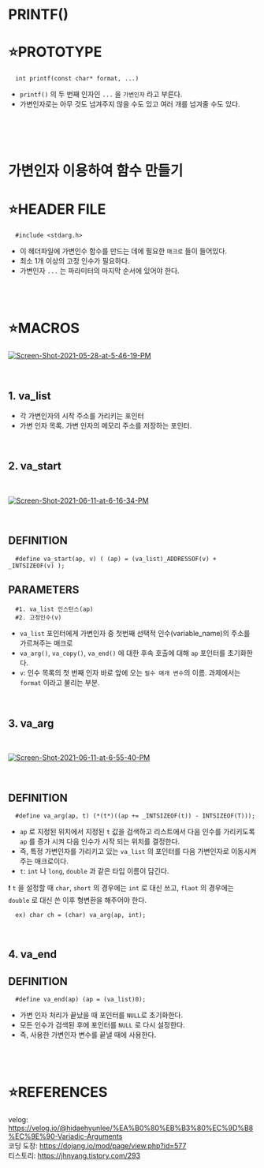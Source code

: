 # PRINTF()

⭐PROTOTYPE
===========


      int printf(const char* format, ...)

* `printf()` 의 두 번째 인자인 `...` 을 `가변인자` 라고 부른다.
* 가변인자로는 아무 것도 넘겨주지 않을 수도 있고 여러 개를 넘겨줄 수도 있다.
</br>
</br>
</br>


# 가변인자 이용하여 함수 만들기

⭐HEADER FILE
=============

      #include <stdarg.h>
      
* 이 헤더파일에 가변인수 함수를 만드는 데에 필요한 `매크로` 들이 들어있다.
* 최소 1개 이상의 고정 인수가 필요하다.
* 가변인자 `...` 는 파라미터의 마지막 순서에 있어야 한다.

</br>
</br>

⭐MACROS
========

<a href="https://ibb.co/Z2KQ8hc"><img src="https://i.ibb.co/GHkZ2VC/Screen-Shot-2021-05-28-at-5-46-19-PM.png" alt="Screen-Shot-2021-05-28-at-5-46-19-PM" border="0"></a><br />

</br>

## 1. va_list

* 각 가변인자의 시작 주소를 가리키는 포인터
* 가변 인자 목록. 가변 인자의 메모리 주소를 저장하는 포인터.

</br>

## 2. va_start

</br>

<a href="https://ibb.co/qr93MLC"><img src="https://i.ibb.co/rwMRGK3/Screen-Shot-2021-06-11-at-6-16-34-PM.png" alt="Screen-Shot-2021-06-11-at-6-16-34-PM" border="0"></a>

</br>

DEFINITION
----------

      #define va_start(ap, v) ( (ap) = (va_list)_ADDRESSOF(v) + _INTSIZEOF(v) );
      
PARAMETERS
----------

      #1. va_list 인스턴스(ap)
      #2. 고정인수(v)

* `va_list` 포인터에게 가변인자 중 첫번째 선택적 인수(variable_name)의 주소를 가르쳐주는 매크로
* `va_arg()`, `va_copy()`, `va_end()` 에 대한 후속 호출에 대해 `ap` 포인터를 초기화한다.
* `v`: 인수 목록의 첫 번째 인자 바로 앞에 오는 `필수 매개 변수`의 이름. 과제에서는 `format` 이라고 불리는 부분.


</br>


## 3. va_arg

</br>

<a href="https://ibb.co/RNmbNzj"><img src="https://i.ibb.co/VxZ9x2w/Screen-Shot-2021-06-11-at-6-55-40-PM.png" alt="Screen-Shot-2021-06-11-at-6-55-40-PM" border="0"></a>

</br>

DEFINITION
----------

      #define va_arg(ap, t) (*(t*)((ap += _INTSIZEOF(t)) - INTSIZEOF(T)));

* `ap` 로 지정된 위치에서 지정된 `t` 값을 검색하고 리스트에서 다음 인수를 가리키도록 `ap` 를 증가 시켜 다음 인수가 시작 되는 위치를 결정한다. 
* 즉, 특정 가변인자를 가리키고 있는 `va_list` 의 포인터를 다음 가변인자로 이동시켜 주는 매크로이다.
* `t`: `int` 나 `long`, `double` 과 같은 타입 이름이 담긴다.

❗ `t` 을 설정할 때 `char`, `short` 의 경우에는 `int` 로 대신 쓰고, `flaot` 의 경우에는 `double` 로 대신 쓴 이후 형변환을 해주어야 한다.
</br>

      ex) char ch = (char) va_arg(ap, int);

</br>

## 4. va_end

DEFINITION
----------

      #define va_end(ap) (ap = (va_list)0);

* 가변 인자 처리가 끝났을 때 포인터를 `NULL`로 초기화한다.
* 모든 인수가 검색된 후에 포인터를 `NULL` 로 다시 설정한다. 
* 즉, 사용한 가변인자 변수를 끝낼 때에 사용한다.
</br>
</br>

⭐REFERENCES
============

velog: https://velog.io/@hidaehyunlee/%EA%B0%80%EB%B3%80%EC%9D%B8%EC%9E%90-Variadic-Arguments
</br>
코딩 도장: https://dojang.io/mod/page/view.php?id=577
<br>
티스토리: https://jhnyang.tistory.com/293
